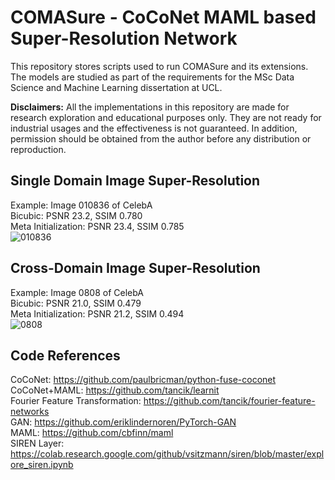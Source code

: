 # COMASure - CoCoNet MAML based Super-Resolution Network
This repository stores scripts used to run COMASure and its extensions. The models are studied as part of the requirements for the MSc Data Science and Machine Learning dissertation at UCL.

**Disclaimers:** All the implementations in this repository are made for research exploration and educational purposes only. They are not ready for industrial usages and the effectiveness is not guaranteed. In addition, permission should be obtained from the author before any distribution or reproduction.

## Single Domain Image Super-Resolution
Example: Image 010836 of CelebA\
Bicubic: PSNR 23.2, SSIM 0.780\
Meta Initialization: PSNR 23.4, SSIM 0.785\
![010836](https://user-images.githubusercontent.com/61622080/131056665-0537f629-82c0-4408-858e-4cc5970d439e.png)

## Cross-Domain Image Super-Resolution
Example: Image 0808 of CelebA\
Bicubic: PSNR 21.0, SSIM 0.479\
Meta Initialization: PSNR 21.2, SSIM 0.494\
![0808](https://user-images.githubusercontent.com/61622080/131056507-ddd12583-8e74-4fc5-b013-d0ee2fd05523.png)

## Code References
CoCoNet: https://github.com/paulbricman/python-fuse-coconet \
CoCoNet+MAML: https://github.com/tancik/learnit \
Fourier Feature Transformation: https://github.com/tancik/fourier-feature-networks \
GAN: https://github.com/eriklindernoren/PyTorch-GAN \
MAML: https://github.com/cbfinn/maml \
SIREN Layer: https://colab.research.google.com/github/vsitzmann/siren/blob/master/explore_siren.ipynb
